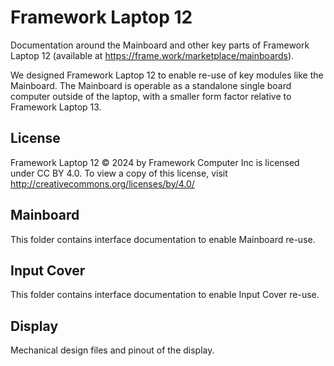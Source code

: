 # Framework Laptop 12
Documentation around the Mainboard and other key parts of Framework Laptop 12 
(available at https://frame.work/marketplace/mainboards).

We designed Framework Laptop 12 to enable re-use of key modules like the Mainboard.
The Mainboard is operable as a standalone single board computer outside of the laptop,
with a smaller form factor relative to Framework Laptop 13.

## License

Framework Laptop 12 © 2024 by Framework Computer Inc is licensed under CC BY 4.0.
To view a copy of this license, visit http://creativecommons.org/licenses/by/4.0/

## Mainboard

This folder contains interface documentation to enable Mainboard re-use.

## Input Cover

This folder contains interface documentation to enable Input Cover re-use.

## Display

Mechanical design files and pinout of the display.
